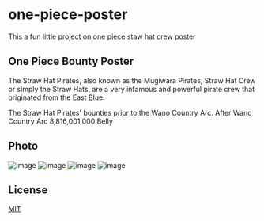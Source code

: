 # one-piece-poster

This a fun little project on one piece staw hat crew poster

## One Piece Bounty Poster
The Straw Hat Pirates, also known as the Mugiwara Pirates, Straw Hat Crew or simply the Straw Hats, are a very infamous and powerful pirate crew that originated from the East Blue. 

The Straw Hat Pirates' bounties prior to the Wano Country Arc.
After Wano Country Arc 8,816,001,000 Belly


## Photo

  ![image](https://github.com/Jiteshayam/one-piece-poster/assets/93565822/8fcdcf69-f856-4b86-959c-b5503159e01c)
  ![image](https://github.com/Jiteshayam/one-piece-poster/assets/93565822/25ddf928-7e99-4795-9002-b63837748475)
  ![image](https://github.com/Jiteshayam/one-piece-poster/assets/93565822/e93f00f0-a7b3-4090-8f40-81a76a9722c2)
  ![image](https://github.com/Jiteshayam/one-piece-poster/assets/93565822/adfb4572-2688-416d-a95a-2c040ee81f42)

## License

[MIT](https://choosealicense.com/licenses/mit/)
